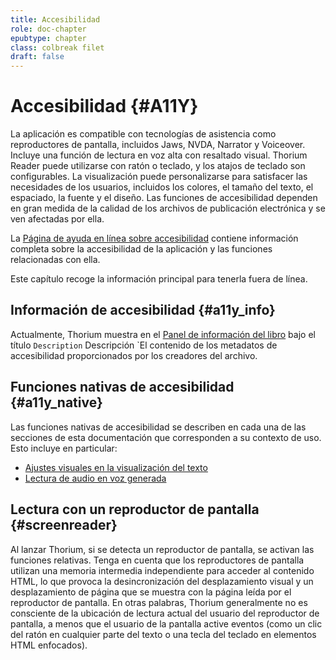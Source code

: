 ```yaml
---
title: Accesibilidad
role: doc-chapter
epubtype: chapter
class: colbreak filet
draft: false
---
```


# Accesibilidad {#A11Y}

La aplicación es compatible con tecnologías de asistencia como reproductores de pantalla, incluidos Jaws, NVDA, Narrator y Voiceover. Incluye una función de lectura en voz alta con resaltado visual. Thorium Reader puede utilizarse con ratón o teclado, y los atajos de teclado son configurables. La visualización puede personalizarse para satisfacer las necesidades de los usuarios, incluidos los colores, el tamaño del texto, el espaciado, la fuente y el diseño.
Las funciones de accesibilidad dependen en gran medida de la calidad de los archivos de publicación electrónica y se ven afectadas por ella.

La [Página de ayuda en línea sobre accesibilidad](https://thorium.edrlab.org/es/th3/500_accessibility/) contiene información completa sobre la accesibilidad de la aplicación y las funciones relacionadas con ella.

Este capítulo recoge la información principal para tenerla fuera de línea.

<section class="filet">

## Información de accesibilidad {#a11y_info}

Actualmente, Thorium muestra en el [Panel de información del libro](../102_windows_views_panels/index.xhtml#book_info_panel) bajo el título `Description` Descripción `El contenido de los metadatos de accesibilidad proporcionados por los creadores del archivo.

</section>
<section class="filet">

## Funciones nativas de accesibilidad {#a11y_native}

Las funciones nativas de accesibilidad se describen en cada una de las secciones de esta documentación que corresponden a su contexto de uso. Esto incluye en particular:

* [Ajustes visuales en la visualización del texto](../102_windows_views_panels/index.xhtml#reading_settings_panel)
* [Lectura de audio en voz generada](../213_reading_auditory/index.xhtml#readaloud)


</section>
<section class="filet">

## Lectura con un reproductor de pantalla {#screenreader}

Al lanzar Thorium, si se detecta un reproductor de pantalla, se activan las funciones relativas.
Tenga en cuenta que los reproductores de pantalla utilizan una memoria intermedia independiente para acceder al contenido HTML, lo que provoca la desincronización del desplazamiento visual y un desplazamiento de página que se muestra con la página leída por el reproductor de pantalla. En otras palabras, Thorium generalmente no es consciente de la ubicación de lectura actual del usuario del reproductor de pantalla, a menos que el usuario de la pantalla active eventos (como un clic del ratón en cualquier parte del texto o una tecla del teclado en elementos HTML enfocados).


</section>
